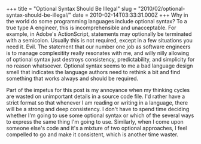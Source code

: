 +++
title = "Optional Syntax Should Be Illegal"
slug = "2010/02/optional-syntax-should-be-illegal/"
date = 2010-02-14T03:33:31.000Z
+++
Why in the world do some programming languages include optional syntax? To a true type A engineer, this is incomprehensible and unacceptable. For example, in Adobe's ActionScript, statements may optionally be terminated with a semicolon. Usually this is not required, except in a few situations you need it. Evil. The statement that our number one job as software engineers is to manage complexitity really resonates with me, and willy nilly allowing of optional syntax just destroys consistency, predictability, and simplicity for no reason whatsoever. Optional syntax seems to me a bad language design smell that indicates the language authors need to rethink a bit and find something that works always and should be required.

Part of the impetus for this post is my annoyance when my thinking cycles are wasted on unimportant details in a source code file. I'd rather have a strict format so that whenever I am reading or writing in a language, there will be a strong and deep consistency. I don't have to spend time deciding whether I'm going to use some optional syntax or which of the several ways to express the same thing I'm going to use. Similarly, when I come upon someone else's code and it's a mixture of two optional approaches, I feel compelled to go and make it consistent, which is another time waster.